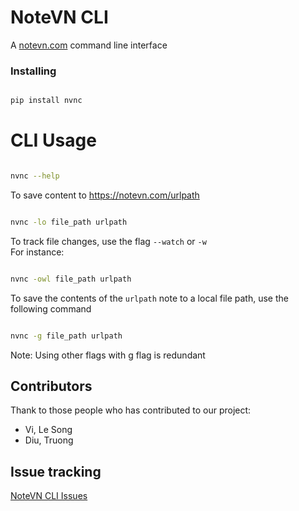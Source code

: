 # NoteVN CLI

A [notevn.com](https://notevn.com) command line interface


### Installing

```sh

pip install nvnc

```

# CLI Usage

```sh

nvnc --help

```

To save content to https://notevn.com/urlpath

```sh

nvnc -lo file_path urlpath

```

To track file changes, use the flag `--watch` or `-w`  
For instance:

```sh

nvnc -owl file_path urlpath

```

To save the contents of the `urlpath` note to a local file path, use the following command

```sh

nvnc -g file_path urlpath 

```

Note: Using other flags with g flag is redundant

## Contributors

Thank to those people who has contributed to our project:

- Vi, Le Song
- Diu, Truong

## Issue tracking

[NoteVN CLI Issues](https://github.com/lesongvi/NoteVN_CLI/issues)
